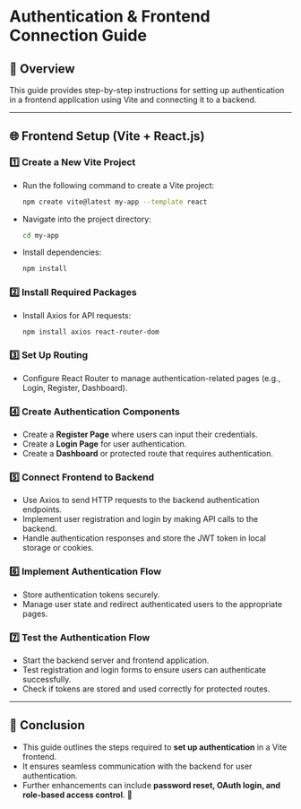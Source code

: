 # Authentication & Frontend Connection Guide

## 📌 Overview
This guide provides step-by-step instructions for setting up authentication in a frontend application using Vite and connecting it to a backend.

---

## 🌐 Frontend Setup (Vite + React.js)

### 1️⃣ **Create a New Vite Project**
- Run the following command to create a Vite project:
  ```sh
  npm create vite@latest my-app --template react
  ```
- Navigate into the project directory:
  ```sh
  cd my-app
  ```
- Install dependencies:
  ```sh
  npm install
  ```

### 2️⃣ **Install Required Packages**
- Install Axios for API requests:
  ```sh
  npm install axios react-router-dom
  ```

### 3️⃣ **Set Up Routing**
- Configure React Router to manage authentication-related pages (e.g., Login, Register, Dashboard).

### 4️⃣ **Create Authentication Components**
- Create a **Register Page** where users can input their credentials.
- Create a **Login Page** for user authentication.
- Create a **Dashboard** or protected route that requires authentication.

### 5️⃣ **Connect Frontend to Backend**
- Use Axios to send HTTP requests to the backend authentication endpoints.
- Implement user registration and login by making API calls to the backend.
- Handle authentication responses and store the JWT token in local storage or cookies.

### 6️⃣ **Implement Authentication Flow**
- Store authentication tokens securely.
- Manage user state and redirect authenticated users to the appropriate pages.

### 7️⃣ **Test the Authentication Flow**
- Start the backend server and frontend application.
- Test registration and login forms to ensure users can authenticate successfully.
- Check if tokens are stored and used correctly for protected routes.

---

## 🎯 Conclusion
- This guide outlines the steps required to **set up authentication** in a Vite frontend.
- It ensures seamless communication with the backend for user authentication.
- Further enhancements can include **password reset, OAuth login, and role-based access control**. 🚀

